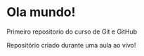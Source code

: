 # Ola mundo!
 Primeiro repositorio do curso de Git e GitHub

Repositório criado durante uma aula ao vivo!
